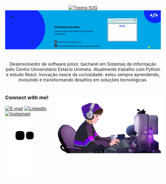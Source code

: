<div align="center">
  <a href="https://git.io/typing-svg">
    <img src="https://readme-typing-svg.demolab.com?font=Doto&weight=500&size=22&pause=1000&color=112BFF&width=524&lines=Welcome+to+my+profile!" alt="Typing SVG">
  </a>
</div>

<img align="center" alt="" src="./src/Luiz Gustavo Bezerra.gif">

#

<p align="center">Desenvolvedor de software júnior, bacharel em Sistemas de informação pelo Centro Universitário Estácio Unimeta. Atualmente trabalho com Python e estudo React.
Inovação nasce da curiosidade: estou sempre aprendendo, evoluindo e transformando desafios em soluções tecnológicas.

#

<img align="right" alt="" height="190px" src="./src/study.webp">

<h3 align="left">Connect with me!</h3>

[![E-mail](https://img.shields.io/badge/-Email-000?style=for-the-badge&logo=microsoft-outlook&logoColor=FF00F6&)](mailto:luizgustavo.dev01@gmail.com)
[![LinkedIn](https://img.shields.io/badge/-LinkedIn-000?style=for-the-badge&logo=linkedin&logoColor=FF00F6&)](https://www.linkedin.com/in/luiz-gustavo-68a01a149/)
[![Instagram](https://img.shields.io/badge/-Instagram-000?style=for-the-badge&logo=instagram&logoColor=FF00F6&color:FFF)](https://www.instagram.com/luiz_th3/)

<picture align="center">
  <source media="(prefers-color-scheme: dark)" srcset="https://raw.githubusercontent.com/LuizKing063/LuizKing063/output/github-contribution-grid-snake-dark.svg">
  <source media="(prefers-color-scheme: light)" srcset="https://raw.githubusercontent.com/LuizKing063/LuizKing063/output/github-contribution-grid-snake-dark.svg">
  <img align="center" alt="github contribution grid snake animation" src="https://raw.githubusercontent.com/LuizKing063/LuizKing063/output/github-contribution-grid-snake.svg">
</picture>
